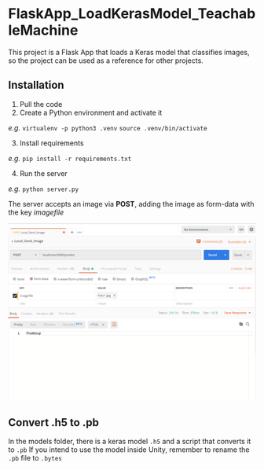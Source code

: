 # FlaskApp_LoadKerasModel_TeachableMachine
This project is a Flask App that loads a Keras model that classifies images, so the project can be used as a reference for other projects.

## Installation
1. Pull the code
2. Create a Python environment and activate it

*e.g.* 
`virtualenv -p python3 .venv`
`source .venv/bin/activate`

3. Install requirements

*e.g.*
`pip install -r requirements.txt`

4. Run the server

*e.g.*
`python server.py`

The server accepts an image via **POST**, adding the image as form-data with the key *imagefile*

![Demo with Postman](https://raw.githubusercontent.com/JuanIzquierdoDomenech/FlaskApp_LoadKerasModel_TeachableMachine/master/images/postman_demo.png)

## Convert .h5 to .pb
In the models folder, there is a keras model `.h5` and a script that converts it to `.pb`
If you intend to use the model inside Unity, remember to rename the `.pb` file to `.bytes`

